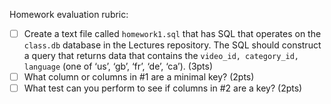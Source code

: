 Homework evaluation rubric: 

- [ ] Create a text file called `homework1.sql` that has SQL that operates on the `class.db` database in the Lectures repository. The SQL should construct a query that returns data that contains the `video_id, category_id, language` (one of  ‘us’, ‘gb’, ‘fr’, ‘de’, ‘ca’). (3pts)
- [ ] What column or columns in #1 are a minimal key? (2pts)
- [ ] What test can you perform to see if columns in #2 are a key? (2pts)
